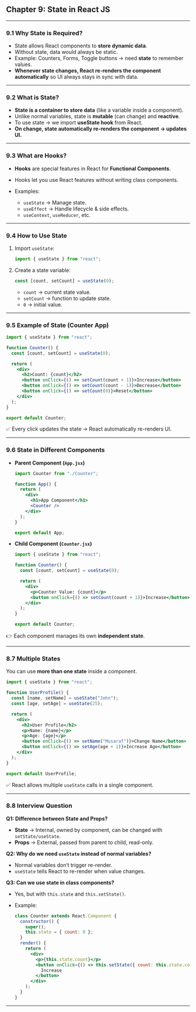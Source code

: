## Chapter 9: State in React JS

---

### 9.1 Why State is Required?

* State allows React components to **store dynamic data**.
* Without state, data would always be static.
* Example: Counters, Forms, Toggle buttons → need **state** to remember values.
* **Whenever state changes, React re-renders the component automatically** so UI always stays in sync with data.

---

### 9.2 What is State?

* **State is a container to store data** (like a variable inside a component).
* Unlike normal variables, state is **mutable** (can change) and **reactive**.
* To use state → we import **useState hook** from React.
* **On change, state automatically re-renders the component → updates UI.**

---

### 9.3 What are Hooks?

* **Hooks** are special features in React for **Functional Components**.
* Hooks let you use React features without writing class components.
* Examples:

  * `useState` → Manage state.
  * `useEffect` → Handle lifecycle & side effects.
  * `useContext`, `useReducer`, etc.

---

### 9.4 How to Use State

1. Import `useState`:

   ```jsx
   import { useState } from "react";
   ```

2. Create a state variable:

   ```jsx
   const [count, setCount] = useState(0);
   ```

   * `count` → current state value.
   * `setCount` → function to update state.
   * `0` → initial value.

---

### 9.5 Example of State (Counter App)

```jsx
import { useState } from "react";

function Counter() {
  const [count, setCount] = useState(0);

  return (
    <div>
      <h2>Count: {count}</h2>
      <button onClick={() => setCount(count + 1)}>Increase</button>
      <button onClick={() => setCount(count - 1)}>Decrease</button>
      <button onClick={() => setCount(0)}>Reset</button>
    </div>
  );
}

export default Counter;
```

✅ Every click updates the state → React automatically re-renders UI.

---

### 9.6 State in Different Components

* **Parent Component (`App.jsx`)**

  ```jsx
  import Counter from "./Counter";

  function App() {
    return (
      <div>
        <h1>App Component</h1>
        <Counter />
      </div>
    );
  }

  export default App;
  ```

* **Child Component (`Counter.jsx`)**

  ```jsx
  import { useState } from "react";

  function Counter() {
    const [count, setCount] = useState(0);

    return (
      <div>
        <p>Counter Value: {count}</p>
        <button onClick={() => setCount(count + 1)}>Increase</button>
      </div>
    );
  }

  export default Counter;
  ```

👉 Each component manages its own **independent state**.

---

### 8.7 Multiple States

You can use **more than one state** inside a component.

```jsx
import { useState } from "react";

function UserProfile() {
  const [name, setName] = useState("John");
  const [age, setAge] = useState(25);

  return (
    <div>
      <h2>User Profile</h2>
      <p>Name: {name}</p>
      <p>Age: {age}</p>
      <button onClick={() => setName("Musaraf")}>Change Name</button>
      <button onClick={() => setAge(age + 1)}>Increase Age</button>
    </div>
  );
}

export default UserProfile;
```

✅ React allows multiple `useState` calls in a single component.

---

### 8.8 Interview Question

**Q1: Difference between State and Props?**

* **State** → Internal, owned by component, can be changed with `setState/useState`.
* **Props** → External, passed from parent to child, read-only.

**Q2: Why do we need `useState` instead of normal variables?**

* Normal variables don’t trigger re-render.
* `useState` tells React to re-render when value changes.

**Q3: Can we use state in class components?**

* Yes, but with `this.state` and `this.setState()`.
* Example:

  ```jsx
  class Counter extends React.Component {
    constructor() {
      super();
      this.state = { count: 0 };
    }
    render() {
      return (
        <div>
          <p>{this.state.count}</p>
          <button onClick={() => this.setState({ count: this.state.count + 1 })}>
            Increase
          </button>
        </div>
      );
    }
  }
  ```

---